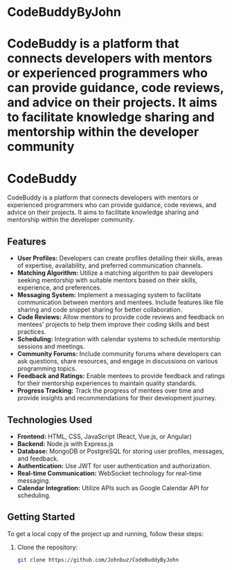# CodeBuddyByJohn
CodeBuddy is a platform that connects developers with mentors or experienced programmers who can provide guidance, code reviews, and advice on their projects. It aims to facilitate knowledge sharing and mentorship within the developer community
=======
# CodeBuddy

CodeBuddy is a platform that connects developers with mentors or experienced programmers who can provide guidance, code reviews, and advice on their projects. It aims to facilitate knowledge sharing and mentorship within the developer community.

## Features

- **User Profiles:** Developers can create profiles detailing their skills, areas of expertise, availability, and preferred communication channels.
- **Matching Algorithm:** Utilize a matching algorithm to pair developers seeking mentorship with suitable mentors based on their skills, experience, and preferences.
- **Messaging System:** Implement a messaging system to facilitate communication between mentors and mentees. Include features like file sharing and code snippet sharing for better collaboration.
- **Code Reviews:** Allow mentors to provide code reviews and feedback on mentees' projects to help them improve their coding skills and best practices.
- **Scheduling:** Integration with calendar systems to schedule mentorship sessions and meetings.
- **Community Forums:** Include community forums where developers can ask questions, share resources, and engage in discussions on various programming topics.
- **Feedback and Ratings:** Enable mentees to provide feedback and ratings for their mentorship experiences to maintain quality standards.
- **Progress Tracking:** Track the progress of mentees over time and provide insights and recommendations for their development journey.

## Technologies Used

- **Frontend:** HTML, CSS, JavaScript (React, Vue.js, or Angular)
- **Backend:** Node.js with Express.js
- **Database:** MongoDB or PostgreSQL for storing user profiles, messages, and feedback.
- **Authentication:** Use JWT for user authentication and authorization.
- **Real-time Communication:** WebSocket technology for real-time messaging.
- **Calendar Integration:** Utilize APIs such as Google Calendar API for scheduling.

## Getting Started

To get a local copy of the project up and running, follow these steps:

1. Clone the repository:
   ```sh
   git clone https://github.com/Johnbuz/CodeBuddyByJohn

